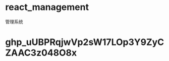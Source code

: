 # react_management

管理系统

# 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

<!--
     npm 安装比较慢的话，需要替换成国内镜像
      采用淘宝的镜像地址
      1. npm config set registry https://registry.npm.taobao.org
      2.查看是否安装成功
        执行 npm config get registry
        输出 https://registry.npm.taobao.org/
      镜像替换成功

 -->
<!--
  1.要是用scss需要先安装  执行命令  npm i --save sass
  2.安装axios   执行命令  npm i --save axios
  3.抓取其他平台的数据需要配置反向代理
    https://create-react-app.bootcss.com/docs/proxying-api-requests-in-development
    在src下创建一个文件  src/setupProxy.js

    需要安装  http-proxy-middleware          npm i --save http-proxy-middleware
    4.安装路由
       npm i --save-dev react-router-dom


     5.配置本地接口
     安装 json-server  sudo npm install -g json-server
     然后创建一个db.json文件，在此文件所在的文件打开窗口，执行 json-server --watch .\db.json  --port 8000
     然后在浏览器打开http://localhost:8000/posts即可看到数据
     _embed = comments 关联表

     引入粒子效果
     npm install react-particles-js
     安装进度条 npm install --save nprogress

     安装富文本编辑器
     npm install react-draft-wysiwyg
      npm install draft-js
     npm install draftjs-to-html
     npm install html-to-draftjs


     //日期格式化
     npm install moment

     //安装redux 
     npm i --save redux react-redux
     //安装 redux-persist 做持续性存储
     npm i --save redux-persist
        
     //安装echarts
      npm i --save echarts   

 -->
 <!-- 
    //安装插件 搜索react （ES7 React/Redux/GraphQL/React-） 安装此插件
    rfc 生成函数式组建
    rcc 生成commponent组建
 Origin
  -->
 <!-- https://i.maoyan.com/ajax/mostExpected?limit=10&offset=0&token=&optimus_uuid=D307AA30560A11EDACB5E5D6D21182C88F40FB5574DA40BA88B434F852636749&optimus_risk_level=71&optimus_code=10 -->

 <!-- 
 
 get获取
 post 增加
 put   更新(只更新自己上传的值，其他的会被清除)
 patch 局部更新 、
 delete  删除
   -->

   <!-- 
   
      //取数据  get
        // axios.get("http://localhost:8000/posts/2").then(res=>{
        //     console.log(res.data)
        // })

        // 增  post
        // axios.post("http://localhost:8000/posts",{
        //     title:"33333",
        //     author:"xiaoming"
        // })

        // 更新 put

        // axios.put("http://localhost:8000/posts/1",{
        //     title:"1111-修改"
        // })

        // 更新 patch
        // axios.patch("http://localhost:8000/posts/1",{
        //     title:"1111-修改-11111"
        // }) 

        // 删除  delete
        // axios.delete("http://localhost:8000/posts/1")
    
        // _embed
        // axios.get("http://localhost:8000/posts?_embed=comments").then(res=>{
        //     console.log(res.data)
        // })

        // _expand
        // axios.get("http://localhost:8000/comments?_expand=post").then(res=>{
        //     console.log(res.data)
        // })
    -->
